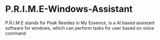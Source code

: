 # P.R.I.M.E-Windows-Assistant
P.R.I.M.E stands for Peak Resides in My Essence, is a AI based assistant software for windows, which can perform tasks for user based on voice command
